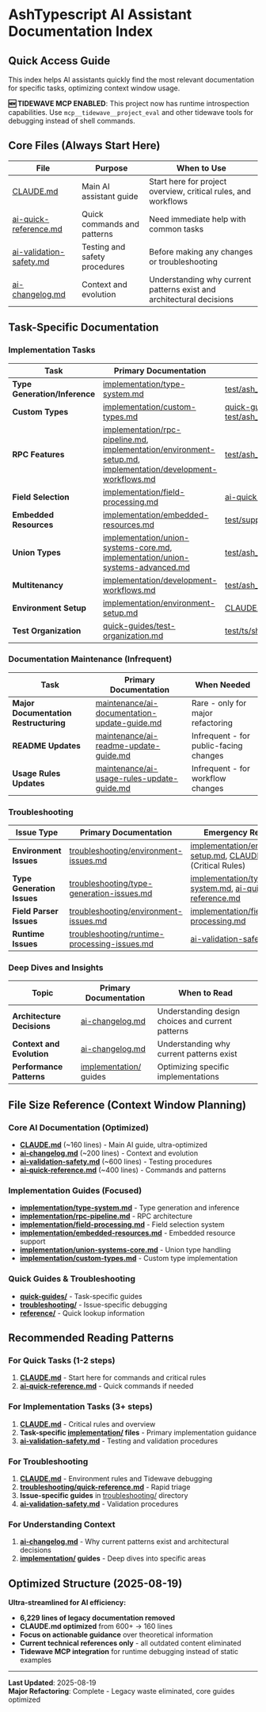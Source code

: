 # AshTypescript AI Assistant Documentation Index

## Quick Access Guide

This index helps AI assistants quickly find the most relevant documentation for specific tasks, optimizing context window usage.

**🆕 TIDEWAVE MCP ENABLED**: This project now has runtime introspection capabilities. Use `mcp__tidewave__project_eval` and other tidewave tools for debugging instead of shell commands.

## Core Files (Always Start Here)

| File | Purpose | When to Use |
|------|---------|-------------|
| [CLAUDE.md](../CLAUDE.md) | Main AI assistant guide | Start here for project overview, critical rules, and workflows |
| [ai-quick-reference.md](ai-quick-reference.md) | Quick commands and patterns | Need immediate help with common tasks |
| [ai-validation-safety.md](ai-validation-safety.md) | Testing and safety procedures | Before making any changes or troubleshooting |
| [ai-changelog.md](ai-changelog.md) | Context and evolution | Understanding why current patterns exist and architectural decisions |

## Task-Specific Documentation

### Implementation Tasks
| Task | Primary Documentation | Supporting Files |
|------|----------------------|------------------|
| **Type Generation/Inference** | [implementation/type-system.md](implementation/type-system.md) | [test/ash_typescript/](../test/ash_typescript/) |
| **Custom Types** | [implementation/custom-types.md](implementation/custom-types.md) | [quick-guides/adding-new-types.md](quick-guides/adding-new-types.md), [test/ash_typescript/custom_types_test.exs](../test/ash_typescript/custom_types_test.exs) |
| **RPC Features** | [implementation/rpc-pipeline.md](implementation/rpc-pipeline.md), [implementation/environment-setup.md](implementation/environment-setup.md), [implementation/development-workflows.md](implementation/development-workflows.md) | [test/ash_typescript/rpc/](../test/ash_typescript/rpc/), [ai-quick-reference.md](ai-quick-reference.md) |
| **Field Selection** | [implementation/field-processing.md](implementation/field-processing.md) | [ai-quick-reference.md](ai-quick-reference.md) |
| **Embedded Resources** | [implementation/embedded-resources.md](implementation/embedded-resources.md) | [test/support/resources/embedded/](../test/support/resources/embedded/) |
| **Union Types** | [implementation/union-systems-core.md](implementation/union-systems-core.md), [implementation/union-systems-advanced.md](implementation/union-systems-advanced.md) | [test/ash_typescript/rpc/rpc_union_*_test.exs](../test/ash_typescript/rpc/) |
| **Multitenancy** | [implementation/development-workflows.md](implementation/development-workflows.md) | [test/ash_typescript/rpc/rpc_multitenancy_*_test.exs](../test/ash_typescript/rpc/) |
| **Environment Setup** | [implementation/environment-setup.md](implementation/environment-setup.md) | [CLAUDE.md](../CLAUDE.md) |
| **Test Organization** | [quick-guides/test-organization.md](quick-guides/test-organization.md) | [test/ts/shouldPass/](../test/ts/shouldPass/), [test/ts/shouldFail/](../test/ts/shouldFail/) |

### Documentation Maintenance (Infrequent)
| Task | Primary Documentation | When Needed |
|------|----------------------|-------------|
| **Major Documentation Restructuring** | [maintenance/ai-documentation-update-guide.md](maintenance/ai-documentation-update-guide.md) | Rare - only for major refactoring |
| **README Updates** | [maintenance/ai-readme-update-guide.md](maintenance/ai-readme-update-guide.md) | Infrequent - for public-facing changes |
| **Usage Rules Updates** | [maintenance/ai-usage-rules-update-guide.md](maintenance/ai-usage-rules-update-guide.md) | Infrequent - for workflow changes |

### Troubleshooting
| Issue Type | Primary Documentation | Emergency Reference |
|------------|----------------------|-------------------|
| **Environment Issues** | [troubleshooting/environment-issues.md](troubleshooting/environment-issues.md) | [implementation/environment-setup.md](implementation/environment-setup.md), [CLAUDE.md](../CLAUDE.md) (Critical Rules) |
| **Type Generation Issues** | [troubleshooting/type-generation-issues.md](troubleshooting/type-generation-issues.md) | [implementation/type-system.md](implementation/type-system.md), [ai-quick-reference.md](ai-quick-reference.md) |
| **Field Parser Issues** | [troubleshooting/environment-issues.md](troubleshooting/environment-issues.md) | [implementation/field-processing.md](implementation/field-processing.md) |
| **Runtime Issues** | [troubleshooting/runtime-processing-issues.md](troubleshooting/runtime-processing-issues.md) | [ai-validation-safety.md](ai-validation-safety.md) |

### Deep Dives and Insights
| Topic | Primary Documentation | When to Read |
|-------|----------------------|--------------|
| **Architecture Decisions** | [ai-changelog.md](ai-changelog.md) | Understanding design choices and current patterns |
| **Context and Evolution** | [ai-changelog.md](ai-changelog.md) | Understanding why current patterns exist |
| **Performance Patterns** | [implementation/](implementation/) guides | Optimizing specific implementations |

## File Size Reference (Context Window Planning)

### Core AI Documentation (Optimized)
- **[CLAUDE.md](../CLAUDE.md)** (~160 lines) - Main AI guide, ultra-optimized
- **[ai-changelog.md](ai-changelog.md)** (~200 lines) - Context and evolution
- **[ai-validation-safety.md](ai-validation-safety.md)** (~600 lines) - Testing procedures
- **[ai-quick-reference.md](ai-quick-reference.md)** (~400 lines) - Commands and patterns

### Implementation Guides (Focused)
- **[implementation/type-system.md](implementation/type-system.md)** - Type generation and inference
- **[implementation/rpc-pipeline.md](implementation/rpc-pipeline.md)** - RPC architecture
- **[implementation/field-processing.md](implementation/field-processing.md)** - Field selection system
- **[implementation/embedded-resources.md](implementation/embedded-resources.md)** - Embedded resource support
- **[implementation/union-systems-core.md](implementation/union-systems-core.md)** - Union type handling
- **[implementation/custom-types.md](implementation/custom-types.md)** - Custom type implementation

### Quick Guides & Troubleshooting
- **[quick-guides/](quick-guides/)** - Task-specific guides
- **[troubleshooting/](troubleshooting/)** - Issue-specific debugging
- **[reference/](reference/)** - Quick lookup information

## Recommended Reading Patterns

### For Quick Tasks (1-2 steps)
1. **[CLAUDE.md](../CLAUDE.md)** - Start here for commands and critical rules
2. **[ai-quick-reference.md](ai-quick-reference.md)** - Quick commands if needed

### For Implementation Tasks (3+ steps)  
1. **[CLAUDE.md](../CLAUDE.md)** - Critical rules and overview
2. **Task-specific [implementation/](implementation/) files** - Primary implementation guidance
3. **[ai-validation-safety.md](ai-validation-safety.md)** - Testing and validation procedures

### For Troubleshooting
1. **[CLAUDE.md](../CLAUDE.md)** - Environment rules and Tidewave debugging
2. **[troubleshooting/quick-reference.md](troubleshooting/quick-reference.md)** - Rapid triage
3. **Issue-specific guides** in [troubleshooting/](troubleshooting/) directory
4. **[ai-validation-safety.md](ai-validation-safety.md)** - Validation procedures

### For Understanding Context
1. **[ai-changelog.md](ai-changelog.md)** - Why current patterns exist and architectural decisions
2. **[implementation/](implementation/) guides** - Deep dives into specific areas

## Optimized Structure (2025-08-19)

**Ultra-streamlined for AI efficiency:**
- **6,229 lines of legacy documentation removed**  
- **CLAUDE.md optimized** from 600+ → 160 lines
- **Focus on actionable guidance** over theoretical information
- **Current technical references only** - all outdated content eliminated
- **Tidewave MCP integration** for runtime debugging instead of static examples

---
**Last Updated**: 2025-08-19  
**Major Refactoring**: Complete - Legacy waste eliminated, core guides optimized